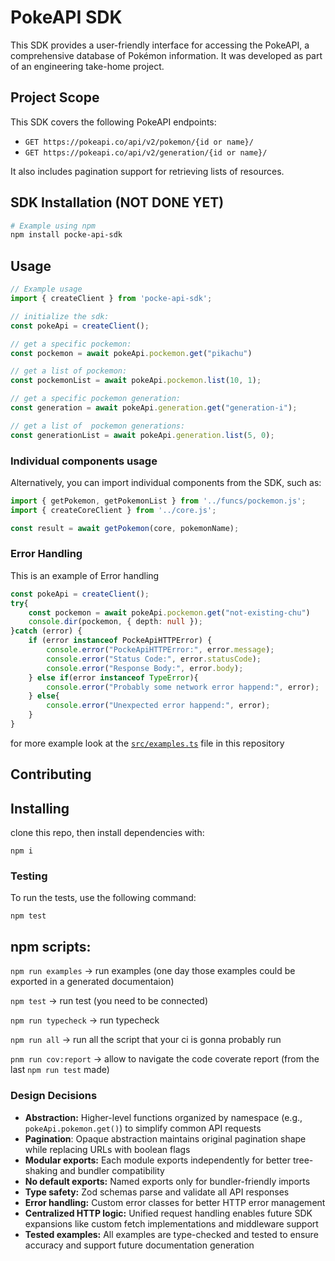 # PokeAPI SDK

This SDK provides a user-friendly interface for accessing the PokeAPI, a comprehensive database of Pokémon information. It was developed as part of an engineering take-home project.

## Project Scope

This SDK covers the following PokeAPI endpoints:

-   `GET https://pokeapi.co/api/v2/pokemon/{id or name}/`
-   `GET https://pokeapi.co/api/v2/generation/{id or name}/`

It also includes pagination support for retrieving lists of resources.

## SDK Installation (NOT DONE YET)

```bash
# Example using npm
npm install pocke-api-sdk
```

## Usage

```ts
// Example usage
import { createClient } from 'pocke-api-sdk';

// initialize the sdk:
const pokeApi = createClient();

// get a specific pockemon:
const pockemon = await pokeApi.pockemon.get("pikachu")

// get a list of pockemon:
const pockemonList = await pokeApi.pockemon.list(10, 1);

// get a specific pockemon generation:
const generation = await pokeApi.generation.get("generation-i");

// get a list of  pockemon generations:
const generationList = await pokeApi.generation.list(5, 0);
```

### Individual components usage

Alternatively, you can import individual components from the SDK, such as:

```ts
import { getPokemon, getPokemonList } from '../funcs/pockemon.js';
import { createCoreClient } from '../core.js';

const result = await getPokemon(core, pokemonName);
```

### Error Handling

This is an example of Error handling 

```ts
const pokeApi = createClient();
try{
    const pockemon = await pokeApi.pockemon.get("not-existing-chu")
    console.dir(pockemon, { depth: null });
}catch (error) {
    if (error instanceof PockeApiHTTPError) {
        console.error("PockeApiHTTPError:", error.message);
        console.error("Status Code:", error.statusCode);
        console.error("Response Body:", error.body);
    } else if(error instanceof TypeError){
        console.error("Probably some network error happend:", error);
    } else{
        console.error("Unexpected error happend:", error);
    }
}

```


for more example look at the [`src/examples.ts`](src/examples.ts) file in this repository


## Contributing

## Installing

clone this repo, then install dependencies with:

```npm i```

### Testing

To run the tests, use the following command:

```npm test```



## npm scripts: 

```npm run examples``` -> run examples (one day those examples could be exported in a generated documentaion)

```npm test``` -> run test (you need to be connected)

```npm run typecheck``` -> run typecheck

```npm run all``` -> run all the script that your ci is gonna probably run

```pnm run cov:report``` -> allow to navigate the code coverate report (from the last `npm run test` made)


### Design Decisions
- **Abstraction:** Higher-level functions organized by namespace (e.g., `pokeApi.pokemon.get()`) to simplify common API requests
- **Pagination**: Opaque abstraction maintains original pagination shape while replacing URLs with boolean flags
- **Modular exports:** Each module exports independently for better tree-shaking and bundler compatibility
- **No default exports:** Named exports only for bundler-friendly imports
- **Type safety:** Zod schemas parse and validate all API responses
- **Error handling:** Custom error classes for better HTTP error management
- **Centralized HTTP logic:** Unified request handling enables future SDK expansions like custom fetch implementations and middleware support
- **Tested examples:** All examples are type-checked and tested to ensure accuracy and support future documentation generation